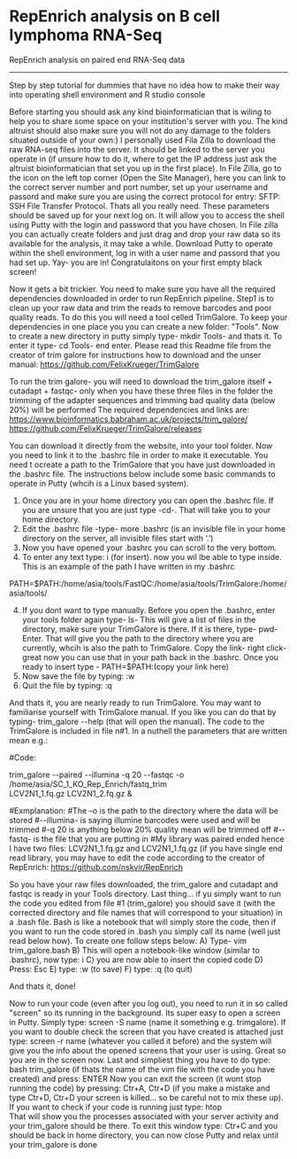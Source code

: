 # RepEnrich analysis on B cell lymphoma RNA-Seq
RepEnrich analysis on paired end RNA-Seq data


*****************************************
Step by step tutorial for dummies that have no idea how to make their way into operating shell environment and R studio console

Before starting you should ask any kind bioinformatician that is wiling to help you to share some space on your institution's server with you. The kind altruist should also make sure you will not do any damage to the folders situated outside of your own:)
I personally used Fila Zilla to download the raw RNA-seq files into the server. It should be linked to the server you operate in (if unsure how to do it, where to get the IP address just ask the altruist bioinformatician that set you up in the first place). In File Zilla, go to the icon on the left top corner (Open the Site Manager), here you can link to the correct server number and port number, set up your username and passord and make sure you are using the correct protocol for entry: SFTP: SSH File Transfer Protocol. Thats all you really need. These parameters should be saved up for your next log on. It will allow you to access the shell using Putty with the login and password that you have chosen. In File zilla you can actually create folders and just drag and drop your raw data so its available for the analysis, it may take a while.
Download Putty to operate within the shell environment, log in with a user name and passord that you had set up.
Yay- you are in! Congratulaitons on your first empty black screen! 


Now it gets a bit trickier. You need to make sure you have all the required dependencies downloaded in order to run RepEnrich pipeline. Step1 is to clean up your raw data and trim the reads to remove barcodes and poor quality reads. To do this you will need a tool celled TrimGalore. To keep your dependencies in one place you you can create a new folder: "Tools". Now to create a new directory in putty simply type- mkdir Tools- and thats it.
To enter it type- cd Tools- end enter.
Please read this Readme file from the creator of trim galore for instructions how to download and the unser manual:
https://github.com/FelixKrueger/TrimGalore



To run the trim galore- you will need to download the trim_galore itself + cutadapt + fastqc- only when you have these three files in the folder the trimming of the adapter sequences and trimming bad quality data (below 20%) will be performed
The required dependencies and links are:
https://www.bioinformatics.babraham.ac.uk/projects/trim_galore/
https://github.com/FelixKrueger/TrimGalore/releases

You can download it directly from the website, into your tool folder. Now you need to link it to the .bashrc file in order to make it executable. You need t ocreate a path to the TrimGalore that you have just downloaded in the .bashrc file. The instructions below include some basic commands to operate in Putty (whcih is a Linux based system). 
1. Once you are in your home directory you can open the .bashrc file. If you are unsure that you are just type -cd-. That will take you to your home directory.
2. Edit the .bashrc file -type- more .bashrc
(is an invisible file in your home directory on the server, all invisible files start with ‘.’)
2. Now you have opened your .bashrc you can scroll to the very bottom.
3. To enter any text type: i   (for insert). now you wil lbe able to type inside. This is an example of the path I have written in my .bashrc 

PATH=$PATH:/home/asia/tools/FastQC:/home/asia/tools/TrimGalore:/home/asia/tools/

4. If you dont want to type manually. Before you open the .bashrc, enter your tools folder again type- ls-
This will give a list of files in the directory, make sure your TrimGalore is there. If it is there, type- pwd- Enter. That will give you the path to the directory where you are currently, whcih is also the path to TrimGalore. Copy the link- right click- great now you can use that in your path back in the .bashrc. Once you ready to insert type - PATH=$PATH:(copy your link here)
5. Now save the file by typing: :w
6. Quit the file by typing: :q


And thats it, you are nearly ready to run TrimGalore. You may want to familiarise yourself with TrimGalore manual. If you like you can do that by typing- trim_galore --help (that will open the manual).
The code to the TrimGalore is included in file n#1. In a nuthell the parameters that are written mean e.g.:

#Code:

trim_galore --paired --illumina -q 20 --fastqc -o /home/asia/SC_1_KO_Rep_Enrich/fastq_trim \
LCV2N1_1.fq.gz LCV2N1_2.fq.gz &

#Exmplanation:
#The –o is the path to the directory where the data will be stored
#--illumina- is saying illumine barcodes were used and will be trimmed
#-q 20 is anything below 20% quality mean will be trimmed off
#--fastq- is the file that you are putting in
#My library was paired ended hence I have two files: LCV2N1_1.fq.gz and LCV2N1_1.fq.gz (if you have single end read library, you may have to edit the code according to the creator of RepEnrich:
https://github.com/nskvir/RepEnrich


So you have your raw files downloaded, the trim_galore and cutadapt and fastqc is ready in your Tools directory. Last thing... if yu simply want to run the code you edited from file #1 (trim_galore) you should save it (with the corrected directory and file names that will correspond to your situation) in a .bash file. Bash is like a notebook that will simply store the code, then if you want to run the code stored in .bash you simply call its name (well just read below how). To create one follow steps below:
A) Type- vim trim_galore.bash
B) This will open a notebook-like window (similar to .bashrc), now type: i
C) you are now able to insert the copied code
D) Press: Esc
E) type: :w (to save)
F) type: :q (to quit)


And thats it, done!

Now to run your code (even after you log out), you need to run it in so called "screen" so its running in the background.
Its super easy to open a screen in Putty. Simply type:  screen -S name (name it something e.g. trimgalore). If you want to double check the screen that you have created is attached just type: screen -r name (whatever you called it before) and the system will give you the info about the opened screens that your user is using.
Great so you are in the screen now. Last and simpliest thing you have to do type: bash trim_galore (if thats the name of the vim file with the code you have created) and press: ENTER
Now you can exit the screen (it wont stop running the code) by pressing: Ctr+A, Ctr+D (if you make a mistake and type Ctr+D, Ctr+D your screen is killed... so be careful not to mix these up). 
If you want to check if your code is running just type: htop  
That will show you the processes associated with your server activity and your trim_galore should be there. To exit this window type: Ctr+C
and you should be back in home directory, you can now close Putty and relax until your trim_galore is done



